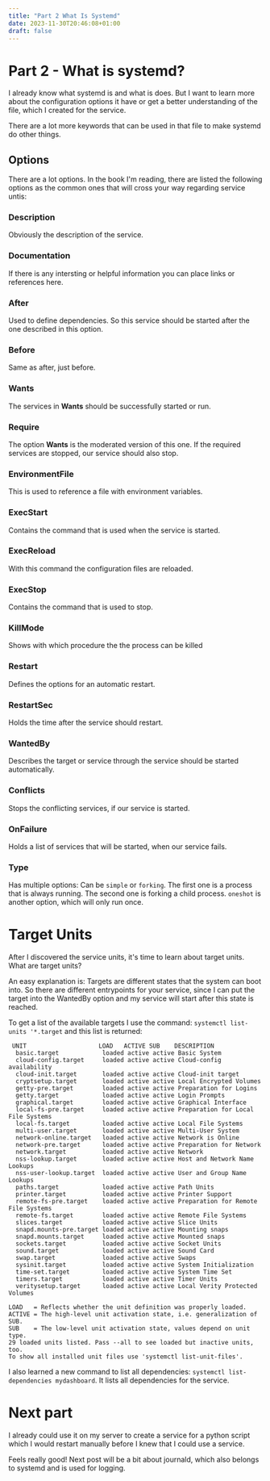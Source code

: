 ```yaml
---
title: "Part 2 What Is Systemd"
date: 2023-11-30T20:46:08+01:00
draft: false
---
```


# Part 2 - What is systemd?
I already know what systemd is and what is does. But I want to learn more about the configuration
options it have or get a better understanding of the file, which I created for the service.

There are a lot more keywords that can be used in that file to make systemd do other things.

## Options
There are a lot options. In the book I'm reading, there are listed the following options as the common
ones that will cross your way regarding service untis:

### Description
Obviously the description of the service.

### Documentation
If there is any intersting or helpful information you can place links or references here.

### After
Used to define dependencies. So this service should be started after the one described in this option.

### Before
Same as after, just before.

### Wants
The services in **Wants** should be successfully started or run.

### Require
The option **Wants** is the moderated version of this one.
If the required services are stopped, our service should also stop.

### EnvironmentFile
This is used to reference a file with environment variables.

### ExecStart
Contains the command that is used when the service is started.

### ExecReload
With this command the configuration files are reloaded.

### ExecStop
Contains the command that is used to stop.

### KillMode
Shows with which procedure the the process can be killed

### Restart
Defines the options for an automatic restart.

### RestartSec
Holds the time after the service should restart.

### WantedBy
Describes the target or service through the service should be started automatically.

### Conflicts
Stops the conflicting services, if our service is started.

### OnFailure
Holds a list of services that will be started, when our service fails.

### Type
Has multiple options: Can be `simple` or `forking`. The first one is a process
that is always running. The second one is forking a child process. `oneshot` is another
option, which will only run once.

# Target Units
After I discovered the service units, it's time to learn about target units. What are target units?

An easy explanation is: Targets are different states that the system can boot into. So there are different
entrypoints for your service, since I can put the target into the WantedBy option and my service will start after 
this state is reached.

To get a list of the available targets I use the command: `systemctl list-units '*.target` and this list is returned:

```
 UNIT                    LOAD   ACTIVE SUB    DESCRIPTION                        
  basic.target            loaded active active Basic System
  cloud-config.target     loaded active active Cloud-config availability
  cloud-init.target       loaded active active Cloud-init target
  cryptsetup.target       loaded active active Local Encrypted Volumes
  getty-pre.target        loaded active active Preparation for Logins
  getty.target            loaded active active Login Prompts
  graphical.target        loaded active active Graphical Interface
  local-fs-pre.target     loaded active active Preparation for Local File Systems
  local-fs.target         loaded active active Local File Systems
  multi-user.target       loaded active active Multi-User System
  network-online.target   loaded active active Network is Online
  network-pre.target      loaded active active Preparation for Network
  network.target          loaded active active Network
  nss-lookup.target       loaded active active Host and Network Name Lookups
  nss-user-lookup.target  loaded active active User and Group Name Lookups
  paths.target            loaded active active Path Units
  printer.target          loaded active active Printer Support
  remote-fs-pre.target    loaded active active Preparation for Remote File Systems
  remote-fs.target        loaded active active Remote File Systems
  slices.target           loaded active active Slice Units
  snapd.mounts-pre.target loaded active active Mounting snaps
  snapd.mounts.target     loaded active active Mounted snaps
  sockets.target          loaded active active Socket Units
  sound.target            loaded active active Sound Card
  swap.target             loaded active active Swaps
  sysinit.target          loaded active active System Initialization
  time-set.target         loaded active active System Time Set
  timers.target           loaded active active Timer Units
  veritysetup.target      loaded active active Local Verity Protected Volumes

LOAD   = Reflects whether the unit definition was properly loaded.
ACTIVE = The high-level unit activation state, i.e. generalization of SUB.
SUB    = The low-level unit activation state, values depend on unit type.
29 loaded units listed. Pass --all to see loaded but inactive units, too.
To show all installed unit files use 'systemctl list-unit-files'.
```

I also learned a new command to list all dependencies: `systemctl list-dependencies mydashboard`. It lists all dependencies 
for the service.

# Next part
I already could use it on my server to create a service for a python script
which I would restart manually before I knew that I could use a service. 

Feels really good! Next post will be a bit about journald, which also belongs to systemd and is used
for logging.